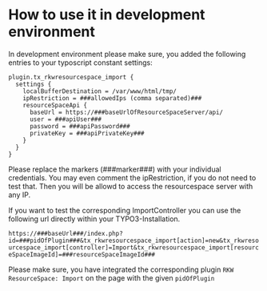 # How to use it in development environment
In development environment please make sure, you added the following entries to your typoscript constant settings:

```
plugin.tx_rkwresourcespace_import {
  settings {
    localBufferDestination = /var/www/html/tmp/
    ipRestriction = ###allowedIps (comma separated)###
    resourceSpaceApi {
      baseUrl = https://###baseUrlOfResourceSpaceServer/api/
      user = ###apiUser###
      password = ###apiPassword###
      privateKey = ###apiPrivateKey###
    }
  }
}
```
Please replace the markers (###marker###) with your individual credentials. You may even comment the ipRestriction, if you do not need to test that. Then you will be allowd to access the resourcespace server with any IP.

If you want to test the corresponding ImportController you can use the following url directly within your TYPO3-Installation.

```https://###baseUrl###/index.php?id=###pidOfPlugin###&tx_rkwresourcespace_import[action]=new&tx_rkwresourcespace_import[controller]=Import&tx_rkwresourcespace_import[resourceSpaceImageId]=###resourceSpaceImageId###```

Please make sure, you have integrated the corresponding plugin ```RKW ResourceSpace: Import``` on the page with the given ```pidOfPlugin```
